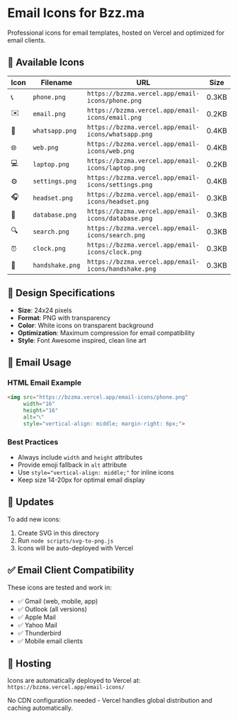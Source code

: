 # Email Icons for Bzz.ma

Professional icons for email templates, hosted on Vercel and optimized for email clients.

## 📧 Available Icons

| Icon | Filename | URL | Size |
|------|----------|-----|------|
| 📞 | `phone.png` | `https://bzzma.vercel.app/email-icons/phone.png` | 0.3KB |
| ✉️ | `email.png` | `https://bzzma.vercel.app/email-icons/email.png` | 0.2KB |
| 💬 | `whatsapp.png` | `https://bzzma.vercel.app/email-icons/whatsapp.png` | 0.4KB |
| 🌐 | `web.png` | `https://bzzma.vercel.app/email-icons/web.png` | 0.4KB |
| 💻 | `laptop.png` | `https://bzzma.vercel.app/email-icons/laptop.png` | 0.2KB |
| ⚙️ | `settings.png` | `https://bzzma.vercel.app/email-icons/settings.png` | 0.4KB |
| 🎧 | `headset.png` | `https://bzzma.vercel.app/email-icons/headset.png` | 0.3KB |
| 💾 | `database.png` | `https://bzzma.vercel.app/email-icons/database.png` | 0.3KB |
| 🔍 | `search.png` | `https://bzzma.vercel.app/email-icons/search.png` | 0.3KB |
| ⏰ | `clock.png` | `https://bzzma.vercel.app/email-icons/clock.png` | 0.3KB |
| 🤝 | `handshake.png` | `https://bzzma.vercel.app/email-icons/handshake.png` | 0.3KB |

## 🎨 Design Specifications

- **Size**: 24x24 pixels
- **Format**: PNG with transparency
- **Color**: White icons on transparent background
- **Optimization**: Maximum compression for email compatibility
- **Style**: Font Awesome inspired, clean line art

## 📧 Email Usage

### HTML Email Example
```html
<img src="https://bzzma.vercel.app/email-icons/phone.png" 
     width="16" 
     height="16" 
     alt="📞" 
     style="vertical-align: middle; margin-right: 6px;">
```

### Best Practices
- Always include `width` and `height` attributes
- Provide emoji fallback in `alt` attribute
- Use `style="vertical-align: middle;"` for inline icons
- Keep size 14-20px for optimal email display

## 🔄 Updates

To add new icons:
1. Create SVG in this directory
2. Run `node scripts/svg-to-png.js`
3. Icons will be auto-deployed with Vercel

## ✅ Email Client Compatibility

These icons are tested and work in:
- ✅ Gmail (web, mobile, app)
- ✅ Outlook (all versions)
- ✅ Apple Mail
- ✅ Yahoo Mail
- ✅ Thunderbird
- ✅ Mobile email clients

## 🚀 Hosting

Icons are automatically deployed to Vercel at: `https://bzzma.vercel.app/email-icons/`

No CDN configuration needed - Vercel handles global distribution and caching automatically.
